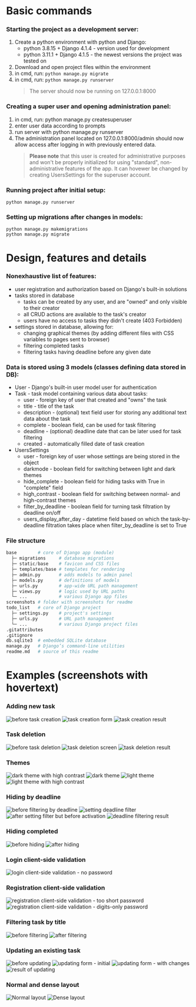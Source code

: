# Basic commands

### Starting the project as a development server:

1. Create a python environment with python and Django:
   - python 3.8.15 + Django 4.1.4 - version used for development
   - python 3.11.1 + Django 4.1.5 - the newest versions the project was tested on
1. Download and open project files within the environment
1. in cmd, run: `python manage.py migrate`
1. in cmd, run: `python manage.py runserver`
   > The server should now be running on 127.0.0.1:8000

### Creating a super user and opening administration panel:

1. in cmd, run: python manage.py createsuperuser
1. enter user data according to prompts
1. run server with python manage.py runserver
1. The administration panel located on 127.0.0.1:8000/admin should now allow access after logging in with previously entered data.
   > **Please note** that this user is created for administrative purposes and won't be properly initialized for using "standard", non-administrative features of the app. It can hovewer be changed by creating UsersSettings for the superuser account.

### Running project after initial setup:

```
python manage.py runserver
```

### Setting up migrations after changes in models:

```
python manage.py makemigrations
python manage.py migrate
```

# Design, features and details

### Nonexhaustive list of features:

- user registration and authorization based on Django's built-in solutions
- tasks stored in database
  - tasks can be created by any user, and are "owned" and only visible to their creator
  - all CRUD actions are available to the task's creator
  - users have no access to tasks they didn't create (403 Forbidden)
- settings stored in database, allowing for:
  - changing graphical themes (by adding different files with CSS variables to pages sent to browser)
  - filtering completed tasks
  - filtering tasks having deadline before any given date

### Data is stored using 3 models (classes defining data stored in DB):

- User - Django's built-in user model user for authentication
- Task - task model containing various data about tasks:
  - user - foreign key of user that created and "owns" the task
  - title - title of the task
  - description - (optional) text field user for storing any additional text data about the task
  - complete - boolean field, can be used for task filtering
  - deadline - (optional) deadline date that can be later used for task filtering
  - created - automatically filled date of task creation
- UsersSettings
  - user - foreign key of user whose settings are being stored in the object
  - darkmode - boolean field for switching between light and dark themes
  - hide_complete - boolean field for hiding tasks with True in "complete" field
  - high_contrast - boolean field for switching between normal- and high-contrast themes
  - filter_by_deadline - boolean field for turning task filtration by deadline on/off
  - users_display_after_day - datetime field based on which the task-by-deadline filtration takes place when filter_by_deadline is set to True

### File structure

```py
base        # core of Django app (module)
  ├─ migrations     # database migrations
  ├─ static/base    # favicon and CSS files
  ├─ templates/base # templates for rendering
  ├─ admin.py       # adds models to admin panel
  ├─ models.py      # definitions of models
  ├─ urls.py        # app-wide URL path management
  ├─ views.py       # logic used by URL paths
  └─ ...            # various Django app files
screenshots # folder with screenshots for readme
todo_list   # core of Django project
  ├─ settings.py    # project's settings
  ├─ urls.py        # URL path management
  └─ ...            # various Django project files
.gitattributes
.gitignore
db.sqlite3  # embedded SQLite database
manage.py   # Django’s command-line utilities
readme.md   # source of this readme
```

# Examples (screenshots with hovertext)

### Adding new task

![before task creation](screenshots/task_deletion2.png "before task creation")
![task creation form](screenshots/add_new_task.png "task creation form")
![task creation result](screenshots/add_new_task2.png "task creation result")

### Task deletion

![before task deletion](screenshots/add_new_task2.png "before task deletion")
![task deletion screen](screenshots/task_deletion.png "task deletion screen")
![task deletion result](screenshots/task_deletion2.png "task deletion result")

### Themes

![dark theme with high contrast](screenshots/dark_contrast.png "dark theme with high contrast")
![dark theme](screenshots/dark.png "dark theme")
![light theme](screenshots/light.png "light theme")
![light theme with high contrast](screenshots/light_contrast.png "light theme with high contrast")

### Hiding by deadline

![before filtering by deadline](screenshots/dark_contrast.png "before filtering by deadline")
![setting deadline filter](screenshots/hide_by_deadline0.png "setting deadline filter")
![after setting filter but before activation](screenshots/hide_completed_1.png "after setting filter but before activation")
![deadline filtering result](screenshots/hide_by_deadline.png "deadline filtering result")

### Hiding completed

![before hiding](screenshots/hide_completed_1.png "before hiding")
![after hiding](screenshots/hide_completed_2.png "after hiding")

### Login client-side validation

![login client-side validation - no password](screenshots/login_validation.png "login client-side validation - no password")

### Registration client-side validation

![registration client-side validation - too short password](screenshots/register_validation1.png "registration client-side validation - too short password")
![registration client-side validation - digits-only password](screenshots/register_validation2.png "registration client-side validation - digits-only password")

### Filtering task by title

![before filtering](screenshots/text%20filtering.png "before filtering")
![after filtering](screenshots/text%20filtering2.png "after filtering")

### Updating an existing task

![before updating](screenshots/task_deletion2.png "before updating")
![updating form - initial](screenshots/update_task.png "updating form - initial")
![updating form - with changes](screenshots/update_task_2.png "updating form - with changes")
![result of updating](screenshots/update_task_3.png "result of updating")

### Normal and dense layout

![Normal layout](screenshots/normal_layout.png "Normal layout")
![Dense layout](screenshots/dense_layout.png "Dense layout")
